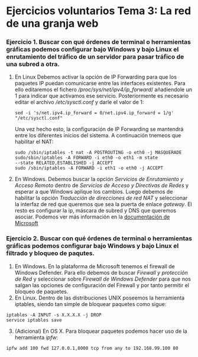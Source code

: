 # Ejercicios voluntarios Tema 3: La red de una granja web

### Ejercicio 1. Buscar con qué órdenes de terminal o herramientas gráficas podemos configurar bajo Windows y bajo Linux el enrutamiento del tráfico de un servidor para pasar tráfico de una subred a otra.

1. En Linux
    Debemos activar la opción de IP Forwarding para que los paquetes IP puedan comunicarse entre las interfaces existentes. Para ello editaremos el fichero
    */proc/sys/net/ipv4/ip_forward*/ añadiendole un 1 para indicar que activamos ese servicio.
    Posteriormente es necesario editar el archivo */etc/sysctl.conf* y darle el valor de 1:
    ```
    sed -i 's/net.ipv4.ip_forward = 0/net.ipv4.ip_forward = 1/g' "/etc/sysctl.conf"
    ```
    Una vez hecho esto, la configuración de IP Forwarding se mantendrá entre los diferentes inicios del sistema. A continuación tnemeos que habilitar el NAT:
    ```
    sudo /sbin/iptables -t nat -A POSTROUTING -o eth0 -j MASQUERADE
    sudo/sbin/iptables -A FORWARD -i eth0 -o eth1 -m state
   --state RELATED,ESTABLISHED -j ACCEPT
    sudo /sbin/iptables -A FORWARD -i eth1 -o eth0 -j ACCEPT

    ```
    
2. En Windows.
   Debemos buscar la opción *Servicios de Enrutamiento y Acceso Remoto* dentro de *Servicios de Acceso y Directivas de Redes* y esperar a que Windows aplique los cambios. Luego debemos de habilitar la opción *Traducción de direcciones de red NAT* y seleccionar la interfaz de red que queremos que sea la puerta de enlace *gateway*. El resto es configurar la ip, máscara de subred y DNS que queremos asociar. Podemos ver más información en la [documentación de Microsoft](https://docs.microsoft.com/en-us/previous-versions/windows/it-pro/windows-server-2008-R2-and-2008/cc770798(v=ws.10))



### Ejercicio 2.  Buscar con qué órdenes de terminal o herramientas gráficas podemos configurar bajo Windows y bajo Linux el filtrado y bloqueo de paqutes.

1. En Windows. En la plataforma de Microsoft tenemos el firewall de Windows Defender. Para ello debemos de buscar *Firewall y protección de Red* y seleccionar sobre *Firewall de Windows Defender* para que nos salgan las opciones de configuración del Firewall y por tanto permitir el bloqueo de paquetes.
2. En Linux. Dentro de las distribuciones UNIX poseemos la herramienta iptables, siendo tan simple de bloquear paquetes como sigue:
```
iptables -A INPUT -s X.X.X.X -j DROP
service iptables save
```
3. (Adicional) En OS X. Para bloquear paquetes podemos hacer uso de la herramienta  *ipfw*:
```
ipfw add 100 fwd 127.0.0.1,8000 tcp from any to 192.168.99.100 80
```